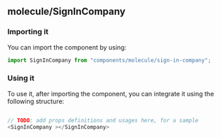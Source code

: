 ## molecule/SignInCompany

<!-- TODO: add a description here! -->

### Importing it

You can import the component by using:

```js
import SignInCompany from "components/molecule/sign-in-company";
```

### Using it

To use it, after importing the component, you can integrate it using the following structure:

```js

// TODO: add props definitions and usages here, for a sample
<SignInCompany ></SignInCompany>

```